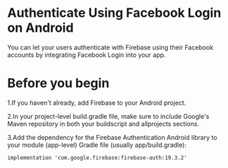 
# Authenticate Using Facebook Login on Android

You can let your users authenticate with Firebase using their Facebook accounts by integrating Facebook Login into your app.

# Before you begin

1.If you haven't already, add Firebase to your Android project.

2.In your project-level build.gradle file, make sure to include Google's Maven repository in both your buildscript and allprojects sections.

3.Add the dependency for the Firebase Authentication Android library to your module (app-level) Gradle file (usually app/build.gradle):

```
implementation 'com.google.firebase:firebase-auth:19.3.2'

```


```

```

```

```






